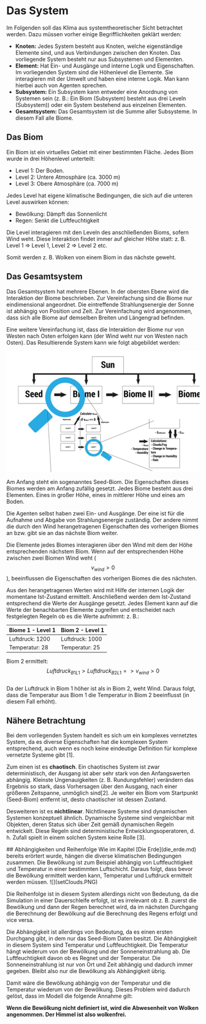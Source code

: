 # Das System

Im Folgenden soll das Klima aus systemtheoretischer Sicht betrachtet werden. Dazu müssen vorher einige Begrifflichkeiten geklärt werden:
* **Knoten:** Jedes System besteht aus Knoten, welche eigenständige Elemente sind, und aus Verbindungen zwischen den Knoten. Das vorliegende System besteht nur aus Subsystemen und Elementen.
* **Element:** Hat Ein- und Ausgänge und interne Logik und Eigenschaften. Im vorliegenden System sind die Höhenlevel die Elemente. Sie interagieren mit der Umwelt und haben eine interne Logik. Man kann hierbei auch von Agenten sprechen.
* **Subsystem:** Ein Subsystem kann entweder eine Anordnung von Systemen sein (z. B.: Ein Biom (Subsystem) besteht aus drei Leveln (Subsystem)) oder ein System bestehend aus einzelnen Elementen.
* **Gesamtsystem:** Das Gesamtsystem ist die Summe aller Subsysteme. In diesem Fall alle Biome.


## Das Biom
Ein Biom ist ein virtuelles Gebiet mit einer bestimmten Fläche. Jedes Biom wurde in drei Höhenlevel unterteilt: 
- Level 1: Der Boden.
- Level 2: Untere Atmosphäre (ca. 3000 m)
- Level 3: Obere Atmosphäre (ca. 7000 m)

Jedes Level hat eigene klimatische Bedingungen, die sich auf die unteren Level auswirken können:
- Bewölkung: Dämpft das Sonnenlicht
- Regen: Senkt die Luftfeuchtigkeit

Die Level interagieren mit den Leveln des anschließenden Bioms, sofern Wind weht. Diese Interaktion findet immer auf gleicher Höhe statt: z. B. Level 1 => Level 1, Level 2 => Level 2 etc.

Somit werden z. B. Wolken von einem Biom in das nächste geweht.

<div style="page-break-after: always;"></div>


## Das Gesamtsystem
Das Gesamtsystem hat mehrere Ebenen. In der obersten Ebene wird die Interaktion der Biome beschrieben. Zur Vereinfachung sind die Biome nur eindimensional angeordnet.
Die eintreffende Strahlungsenergie der Sonne ist abhängig von Position und Zeit. Zur Vereinfachung wird angenommen, dass sich alle Biome auf demselben Breiten und Längengrad befinden.

Eine weitere Vereinfachung ist, dass die Interaktion der Biome nur von Westen nach Osten erfolgen kann (der Wind weht nur von Westen nach Osten).
Das Resultierende System kann wie folgt abgebildet werden:

![Das System abgebildet](system.jpg)

Am Anfang steht ein sogenanntes Seed-Biom. Die Eigenschaften dieses Biomes werden am Anfang zufällig gesetzt. 
Jedes Biome besteht aus drei Elementen. Eines in großer Höhe, eines in mittlerer Höhe und eines am Boden.

Die Agenten selbst haben zwei Ein- und Ausgänge. Der eine ist für die Aufnahme und Abgabe von Strahlungsenergie zuständig. Der andere nimmt die durch den Wind herangetragenen Eigenschaften des vorherigen Biomes an bzw. gibt sie an das nächste Biom weiter.

Die Elemente jedes Biomes interagieren über den Wind mit dem der Höhe entsprechenden nächstem Biom. Wenn auf der entsprechenden Höhe zwischen zwei Biomen Wind weht ($$v_{wind} > 0$$), beeinflussen die Eigenschaften des vorherigen Biomes die des nächsten.

Aus den herangetragenen Werten wird mit Hilfe der internen Logik der momentane Ist-Zustand ermittelt. Anschließend werden dem Ist-Zustand entsprechend die Werte der Ausgänge gesetzt.
Jedes Element kann auf die Werte der benachbarten Elemente zugreifen und entscheidet nach festgelegten Regeln ob es die Werte aufnimmt:
z. B.:

| Biome 1 - Level 1 | Biom 2 - Level 1 |
| -- | -- |
| Luftdruck: 1200 | Luftdruck: 1000 |
| Temperatur: 28 | Temperatur: 25  ||

Biom 2 ermittelt:<br/>
$$Luftdruck_{B1L1}>Luftdruck_{B2L1} => v_{wind}>0$$<br/>
Da der Luftdruck in Biom 1 höher ist als in Biom 2, weht Wind. 
Daraus folgt, dass die Temperatur aus Biom 1 die Temperatur in Biom 2 beeinflusst (in diesem Fall erhöht).

## Nähere Betrachtung
Bei dem vorliegenden System handelt es sich um ein komplexes vernetztes System, da es diverse Eigenschaften hat die komplexen System entsprechend, auch wenn es noch keine eindeutige Definition für komplexe vernetzte Systeme gibt [1].

Zum einen ist es **chaotisch**. Ein chaotisches System ist zwar deterministisch, der Ausgang ist aber sehr stark von den Anfangswerten abhängig. Kleinste Ungenauigkeiten (z. B. Rundungsfehler) verändern das Ergebnis so stark, dass Vorhersagen über den Ausgang, nach einer größeren Zeitspanne, unmöglich sind[2]. Je weiter ein Biom vom Startpunkt (Seed-Biom) entfernt ist, desto chaotischer ist dessen Zustand.

Desweiteren ist es **nichtlinear**. Nichtlineare Systeme sind dynamischen Systemen konzeptuell ähnlich. Dynamische Systeme sind vergleichbar mit Objekten, deren Status sich über Zeit gemäß dynamischen Regeln entwickelt. Diese Regeln sind deterministische Entwicklungsoperatoren, d. h. Zufall spielt in einem solchen System keine Rolle [3].

<div style="page-break-after: always;"></div>
## Abhängigkeiten und Reihenfolge
Wie im Kapitel [Die Erde](die_erde.md) bereits erörtert wurde, hängen die diverse klimatischen Bedingungen zusammen. 
Die Bewölkung ist zum Beispiel abhängig von Luftfeuchtigkeit und Temperatur in einer bestimmten Luftschicht. Daraus folgt, dass bevor die Bewölkung ermittelt werden kann, Temperatur und Luftdruck ermittelt werden müssen. 
![](setClouds.PNG)

Die Reihenfolge ist in diesem System allerdings nicht von Bedeutung, da die Simulation in einer Dauerschleife erfolgt, ist es irrelevant ob z. B. zuerst die Bewölkung und dann der Regen berechnet wird, da im nächsten Durchgang die Berechnung der Bewölkung auf die Berechnung des Regens erfolgt und vice versa.

Die Abhängigkeit ist allerdings von Bedeutung, da es einen ersten Durchgang gibt, in dem nur das Seed-Biom Daten besitzt. Die Abhängigkeit in diesem System sind Temperatur und Luftfeuchtigkeit. Die Temperatur hängt wiederum von der Bewölkung und der Sonneneinstrahlung ab. Die Luftfeuchtigkeit davon ob es Regnet und der Temperatur. Die Sonneneinstrahlung ist nur von Ort und Zeit abhängig und dadurch immer gegeben. Bleibt also nur die Bewölkung als Abhängigkeit übrig.

Damit wäre die Bewölkung abhängig von der Temperatur und die Temperatur wiederum von der Bewölkung. Dieses Problem wird dadurch gelöst, dass im Modell die folgende Annahme gilt:

**Wenn die Bewölkung nicht definiert ist, wird die Abwesenheit von Wolken angenommen. Der Himmel ist also wolkenfrei.**


